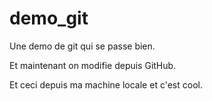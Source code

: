 # demo_git
Une demo de git qui se passe bien.

Et maintenant on modifie depuis GitHub.

Et ceci depuis ma machine locale et c'est cool.

